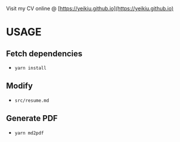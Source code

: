 Visit my CV online @ [https://yeikiu.github.io](https://yeikiu.github.io)

# USAGE

## Fetch dependencies

- `yarn install`


## Modify

- `src/resume.md`


## Generate PDF

- `yarn md2pdf`
